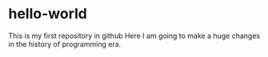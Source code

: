 # hello-world
This is my first repository in github
Here I am going to make a huge changes in the history of programming era.
